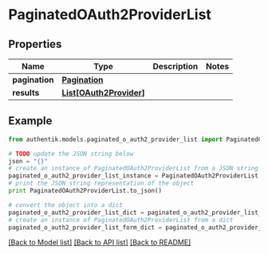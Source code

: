# PaginatedOAuth2ProviderList


## Properties
Name | Type | Description | Notes
------------ | ------------- | ------------- | -------------
**pagination** | [**Pagination**](Pagination.md) |  | 
**results** | [**List[OAuth2Provider]**](OAuth2Provider.md) |  | 

## Example

```python
from authentik.models.paginated_o_auth2_provider_list import PaginatedOAuth2ProviderList

# TODO update the JSON string below
json = "{}"
# create an instance of PaginatedOAuth2ProviderList from a JSON string
paginated_o_auth2_provider_list_instance = PaginatedOAuth2ProviderList.from_json(json)
# print the JSON string representation of the object
print PaginatedOAuth2ProviderList.to_json()

# convert the object into a dict
paginated_o_auth2_provider_list_dict = paginated_o_auth2_provider_list_instance.to_dict()
# create an instance of PaginatedOAuth2ProviderList from a dict
paginated_o_auth2_provider_list_form_dict = paginated_o_auth2_provider_list.from_dict(paginated_o_auth2_provider_list_dict)
```
[[Back to Model list]](../README.md#documentation-for-models) [[Back to API list]](../README.md#documentation-for-api-endpoints) [[Back to README]](../README.md)


